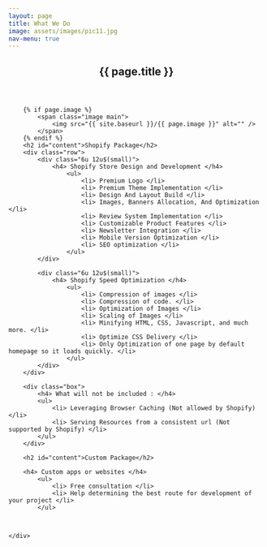```yaml
---
layout: page
title: What We Do
image: assets/images/pic11.jpg
nav-menu: true
---
```


<section id="one">
	<div class="inner" style="padding: 0">
		<header class="major">
			<h1>{{ page.title }}</h1>
		</header>

		{% if page.image %}
            <span class="image main">
                <img src="{{ site.baseurl }}/{{ page.image }}" alt="" />
            </span>
        {% endif %}
        <h2 id="content">Shopify Package</h2>
        <div class="row">
            <div class="6u 12u$(small)">
                <h4> Shopify Store Design and Development </h4>
                    <ul>
                        <li> Premium Logo </li>
                        <li> Premium Theme Implementation </li>
                        <li> Design And Layout Build </li>
                        <li> Images, Banners Allocation, And Optimization </li>
                        <li> Review System Implementation </li>
                        <li> Customizable Product Features </li>
                        <li> Newsletter Integration </li>
                        <li> Mobile Version Optimization </li>
                        <li> SEO optimization </li>
                    </ul>
            </div>

            <div class="6u 12u$(small)">
                <h4> Shopify Speed Optimization </h4>
                    <ul>
                        <li> Compression of images </li>
                        <li> Compression of code. </li>
                        <li> Optimization of Images </li>
                        <li> Scaling of Images </li>
                        <li> Minifying HTML, CSS, Javascript, and much more. </li>
                        <li> Optimize CSS Delivery </li>
                        <li> Only Optimization of one page by default homepage so it loads quickly. </li>
                    </ul>
            </div>
        </div>

        <div class="box">
            <h4> What will not be included : </h4>
            <ul>
                <li> Leveraging Browser Caching (Not allowed by Shopify) </li>
                <li> Serving Resources from a consistent url (Not supported by Shopify) </li>
            </ul>
        </div>

        <h2 id="content">Custom Package</h2>

        <h4> Custom apps or websites </h4>
            <ul>
                <li> Free consultation </li>
                <li> Help determining the best route for development of your project </li>
            </ul>
    

        
	</div>
</section>
